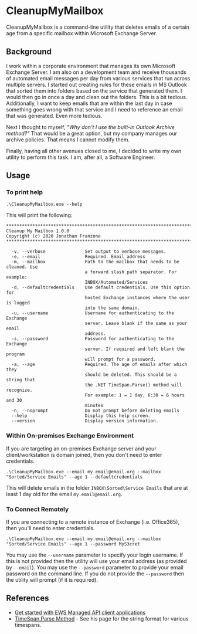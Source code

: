 # CleanupMyMailbox
CleanupMyMailbox is a command-line utility that deletes emails of a certain age from a specific mailbox within Microsoft Exchange Server.

## Background
I work within a corporate environment that manages its own Microsoft Exchange Server. I am also on a development team and receive thousands
of automated email messages per day from various services that run across multiple servers. I started out creating rules for these emails
in MS Outlook that sorted them into folders based on the service that generated them. I would then go in once a day and clean out the folders.
This is a bit tedious. Additionally, I want to keep emails that are within the last day in case something goes wrong with that service and
I need to reference an email that was generated. Even more tedious.

Next I thought to myself, _"Why don't I use the built-in Outlook Archive method?"_ That would be a great option, but my company manages our
archive policies. That means I cannot modify them.

Finally, having all other avenues closed to me, I decided to write my own utility to perform this task. I am, after all, a Software Engineer.

## Usage
### To print help
```
.\CleanupMyMailbox.exe --help
```
This will print the following:
```
********************************************************************************
Cleanup My Mailbox 1.0.0
Copyright (c) 2020 Jonathan Franzone
********************************************************************************

  -v, --verbose               Set output to verbose messages.
  -e, --email                 Required. Email address
  -m, --mailbox               Path to the mailbox that needs to be cleaned. Use
                              a forward slash path separator. For example:
                              INBOX/Automated/Services
  -d, --defaultcredentials    Use default credentials. Use this option for
                              hosted Exchange instances where the user is logged
                              into the same domain.
  -u, --username              Username for authenticating to the Exchange
                              server. Leave blank if the same as your email
                              address.
  -s, --password              Password for authenticating to the Exchange
                              server. If required and left blank the program
                              will prompt for a password.
  -a, --age                   Required. The age of emails after which they
                              should be deleted. This should be a string that
                              the .NET TimeSpan.Parse() method will recognize.
                              For example: 1 = 1 day, 6:30 = 6 hours and 30
                              minutes
  -n, --noprompt              Do not prompt before deleting emails
  --help                      Display this help screen.
  --version                   Display version information.
```

### Within On-premises Exchange Environment
If you are targeting an on-premises Exchange server and your client/workstation is domain joined, then you don't need to enter credentials.
```
.\CleanupMyMailbox.exe --email my.email@email.org --mailbox "Sorted/Service Emails" --age 1 --defaultcredentials
```
This will delete emails in the folder `INBOX\Sorted\Service Emails` that are at least 1 day old for the email `my.email@email.org`.

### To Connect Remotely
If you are connecting to a remote instance of Exchange (i.e. Office365), then you'll need to enter credentials.
```
.\CleanupMyMailbox.exe --email my.email@email.org --mailbox "Sorted/Service Emails" --age 1 --password MyS3cret
```
You may use the `--username` parameter to specify your login username. If this is not provided then the utility will use your email address
(as provided by `--email`). You may use the `--password` parameter to provide your email password on the command line. If you do not provide
the `--password` then the utility will prompt (if it is required).

## References
* [Get started with EWS Managed API client applications](https://docs.microsoft.com/en-us/exchange/client-developer/exchange-web-services/get-started-with-ews-managed-api-client-applications)
* [TimeSpan.Parse Method](https://docs.microsoft.com/en-us/dotnet/api/system.timespan.parse?view=netframework-4.6.2) - See his page for
  the string format for various timespans.
